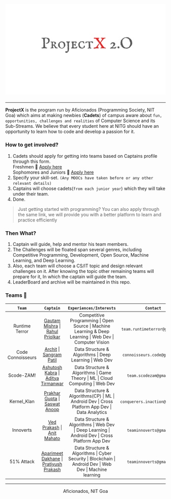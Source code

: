 <h1 align="center">
  <br>
   <img src="Cover.png" alt="ProjectX 2.O" title="ProjectX 2.O" />
  <br>
</h1>


------

**ProjectX** is the program run by Aficionados (Programming Society, NIT Goa) which aims at making newbies (**Cadets**) of campus aware about `fun, opportunities, challenges and realities` of Computer Science and its Sub-Streams. We believe that every student here at NITG should have an opportunity to learn how to code and develop a passion for it.

### How to get involved?
1. Cadets should apply for getting into teams based on Captains profile through this form. <br>
Freshmen :link: [Apply here](https://forms.gle/BnscLGJKTA8ifxKj9) <br>
Sophomores and Juniors :link: [Apply here](https://forms.gle/nHmUXq6ScjiRiPR98)
2. Specify your skill-set. `(Any MOOCs have taken before or any other relevant details)`
3. Captains will choose cadets(`from each junior year`) which they will take under their team.
4. Done.

> Just getting started with programming? You can also apply through the same link, we will provide you with a better platform to learn and practice efficiently

### Then What?
1. Captain will guide, help and mentor his team members.
2.  The Challenges will be floated span several genres, including Competitive Programming, Development, Open Source, Machine Learning, and Deep Learning.
3. Also, each team will choose a CS/IT topic and design relevant challenges on it. After knowing the topic other remaining teams will prepare for it, In which the captain will guide the team.
6. LeaderBoard and archive will be maintained in this repo.

### Teams :triangular_flag_on_post:

| `Team`| `Captain`| `Experiences/Interests`| `Contact` |
|:---:|:---------:|:---:|:---:|
| Runtime Terror |[Gautam Mishra](https://www.linkedin.com/in/gautam-mishra-446397a7/) \| [Rahul Priolkar](https://www.linkedin.com/in/rahul-priolkar-46938616a/)| Competitive Programming \| Open Source \| Machine Learning & Deep Learning \| Web Dev \| Computer Vision | `team.runtimeterror@gmail.com` | 
| Code Connoisseurs | [Archit](https://www.linkedin.com/in/garg4/) \| [Sangram Patil](https://www.linkedin.com/in/sangram-patil-a90957170/) | Data Structure & Algorithms \| Deep Learning \| Web Dev | `connoisseurs.code@gmail.com` |
| Scode-ZAM! | [Ashutosh Kabra](https://www.linkedin.com/in/ashutosh-kabra-a349a1160/) \| [Aditya Tirmanwar](https://www.linkedin.com/in/aditya-tirmanwar-352a50171/)| Data Structure & Algorithms \| Game Theory \| ML \| Cloud Computing \| Web Dev | `team.scodezam@gmail.com` |
| Kernel_Klan | [Prakhar Gupta](https://www.linkedin.com/in/prakhar-gupta-384b83156/) \| [Saswat Anoop](https://www.linkedin.com/in/saswat-anoop-836126151/)| Data Structure & Algorithms(CP) \| ML \| Android Dev \| Cross Platform App Dev \| Data Analytics | `conquerers.inaction@gmail.com` |
| Innoverts | [Ved Prakash](https://www.linkedin.com/in/reachvedprakash/) \| [Anit Mahato](https://www.linkedin.com/in/anit-mahato-825147168/)| Data Structure & Algorithms \| Web Dev \| Deep Learning \| Android Dev \| Cross Platform App Dev| `teaminnoverts@gmail.com` |
| 51% Attack | [Aparimeet Dakhane](https://www.linkedin.com/in/aparimeet-dakhane-82747b155/) \| [Pratiyush Prakash](https://www.linkedin.com/in/pratiyush-prakash-0107b4150/)| Data Structure & Algorithms \| Cyber Security \| Blockchain \| Android Dev \| Web Dev \|  Machine learning | `teaminnoverts@gmail.com` |

----

<p align="center">
  Aficionados, NIT Goa
</p>

